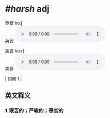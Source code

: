 # ***\#harsh*** adj
英音 hɑːʃ  
英音
<audio src="./media/harsh1.aac" controls="controls"></audio>

美音 hɑːrʃ  
美音
<audio src="./media/harsh2.aac" controls="controls"></audio>



| 词频 1 |  

英文释义
---
### 1.**艰苦的；严峻的；恶劣的**  



